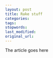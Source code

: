 ```yaml
---
layout: post
title: Rake stuff
categories:
tags:
stopwords:
last_modified:
original_url: 
---
```


The article goes here

